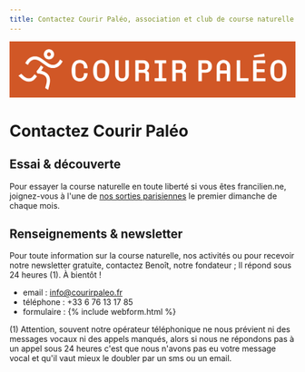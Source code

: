 ```yaml
---
title: Contactez Courir Paléo, association et club de course naturelle et minimaliste
---
```

![Courir Paleo](/assets/images/Logo-Courir-Paleo-long-orange-1200px.png)
# Contactez Courir Paléo

## Essai & découverte
Pour essayer la course naturelle en toute liberté si vous êtes francilien.ne, joignez-vous à l'une de [nos sorties parisiennes](/sorties) le premier dimanche de chaque mois.

## Renseignements & newsletter
Pour toute information sur la course naturelle, nos activités ou pour recevoir notre newsletter gratuite, contactez Benoît, notre fondateur&nbsp;; ll répond sous 24 heures (1). À bientôt&nbsp;!
- email&nbsp;: <a href="mailto:info@courirpaleo.fr">info@courirpaleo.fr</a>
- téléphone&nbsp;: +33 6 76 13 17 85
- formulaire&nbsp;:
{% include webform.html %}

(1) Attention, souvent notre opérateur téléphonique ne nous prévient ni des messages vocaux ni des appels manqués, alors si nous ne répondons pas à un appel sous 24&nbsp;heures c'est que nous n'avons pas eu votre message vocal et qu'il vaut mieux le doubler par un sms ou un email.
